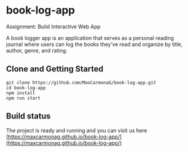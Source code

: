 # book-log-app

Assignment: Build Interactive Web App

A book logger app is an application that serves as a personal reading journal where users can log the books they’ve read and organize by title, author, genre, and rating.

## Clone and Getting Started

    git clone https://github.com/MaxCarmonaG/book-log-app.git
    cd book-log-app
    npm install
    npm run start

## Build status

The project is ready and running and you can visit us here [https://maxcarmonag.github.io/book-log-app/](https://maxcarmonag.github.io/book-log-app/)
